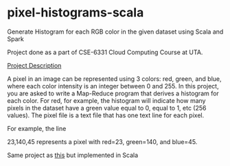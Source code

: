 # pixel-histograms-scala
Generate Histogram for each RGB color in the given dataset using Scala and Spark

Project done as a part of CSE-6331 Cloud Computing Course at UTA.

<a href="https://lambda.uta.edu/cse6331/spring20/project4.html">Project Description</a>

A pixel in an image can be represented using 3 colors: red, green, and blue, where each color intensity is an integer between 0 and 255. In this project, you are asked to write a Map-Reduce program that derives a histogram for each color. For red, for example, the histogram will indicate how many pixels in the dataset have a green value equal to 0, equal to 1, etc (256 values). The pixel file is a text file that has one text line for each pixel.

For example, the line

23,140,45 represents a pixel with red=23, green=140, and blue=45.

<p>Same project as <a href="https://github.com/c-deshpande/pixel-histograms">this</a> but implemented in Scala</p>
